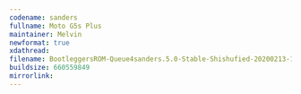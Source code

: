 ```yaml
---
codename: sanders
fullname: Moto G5s Plus
maintainer: Melvin
newformat: true
xdathread:
filename: BootleggersROM-Queue4sanders.5.0-Stable-Shishufied-20200213-112023.zip
buildsize: 660559849
mirrorlink:
---
```

